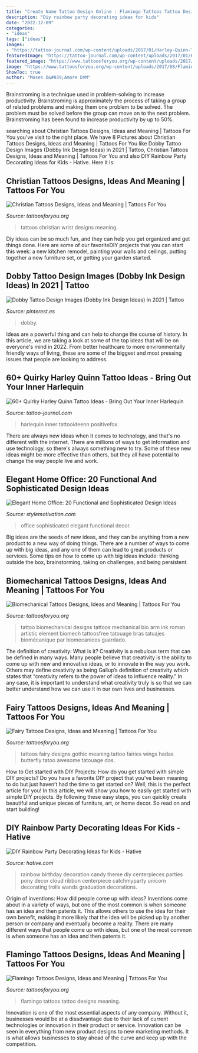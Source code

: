 ```yaml
---
title: "Create Name Tattoo Design Online : Flamingo Tattoos Tattoo Designs Meaning"
description: "Diy rainbow party decorating ideas for kids"
date: "2022-12-09"
categories:
- "ideas"
tags: ["ideas"]
images:
- "https://tattoo-journal.com/wp-content/uploads/2017/01/Harley-Quinn-Tattoo-48.jpg"
featuredImage: "https://tattoo-journal.com/wp-content/uploads/2017/01/Harley-Quinn-Tattoo-48.jpg"
featured_image: "https://www.tattoosforyou.org/wp-content/uploads/2017/08/Flamingo-Tattoo-Ideas.jpg"
image: "https://www.tattoosforyou.org/wp-content/uploads/2017/08/Flamingo-Tattoo-Ideas.jpg"
ShowToc: true
author: "Moses D&#039;Amore DVM"
---
```



Brainstroming is a technique used in problem-solving to increase productivity. Brainstroming is approximately the process of taking a group of related problems and making them one problem to be solved. The problem must be solved before the group can move on to the next problem. Brainstroming has been found to increase productivity by up to 50%.

	

		
searching about Christian Tattoos Designs, Ideas and Meaning | Tattoos For You you've visit to the right place. We have 8 Pictures about Christian Tattoos Designs, Ideas and Meaning | Tattoos For You like Dobby Tattoo Design Images (Dobby Ink Design Ideas) in 2021 | Tattoo, Christian Tattoos Designs, Ideas and Meaning | Tattoos For You and also DIY Rainbow Party Decorating Ideas for Kids - Hative. Here it is:
		
    
## Christian Tattoos Designs, Ideas And Meaning | Tattoos For You

<img loading=lazy src="http://www.tattoosforyou.org/wp-content/uploads/2013/09/Christian-Wrist-Tattoos-768x1024.jpg" onerror="this.onerror=null;this.src='https://tse4.mm.bing.net/th?id=OIP.xSqtRmdf8TeLGvX0S7yk8gHaJ4&amp;pid=15.1';" alt="Christian Tattoos Designs, Ideas and Meaning | Tattoos For You">

_Source: tattoosforyou.org_

>tattoos christian wrist designs meaning. 

	

Diy ideas can be so much fun, and they can help you get organized and get things done. Here are some of our favoriteDIY projects that you can start this week: a new kitchen remodel, painting your walls and ceilings, putting together a new furniture set, or getting your garden started.

    
## Dobby Tattoo Design Images (Dobby Ink Design Ideas) In 2021 | Tattoo

<img loading=lazy src="https://i.pinimg.com/736x/17/3d/68/173d68c40ca1710fbec88b6a511d1900.jpg" onerror="this.onerror=null;this.src='https://tse4.mm.bing.net/th?id=OIP.K2YAq2TRC08Y9a42l_mliQHaJQ&amp;pid=15.1';" alt="Dobby Tattoo Design Images (Dobby Ink Design Ideas) in 2021 | Tattoo">

_Source: pinterest.es_

>dobby. 

	

Ideas are a powerful thing and can help to change the course of history. In this article, we are taking a look at some of the top ideas that will be on everyone's mind in 2022. From better healthcare to more environmentally friendly ways of living, these are some of the biggest and most pressing issues that people are looking to address.

    
## 60+ Quirky Harley Quinn Tattoo Ideas - Bring Out Your Inner Harlequin

<img loading=lazy src="https://tattoo-journal.com/wp-content/uploads/2017/01/Harley-Quinn-Tattoo-48.jpg" onerror="this.onerror=null;this.src='https://tse3.mm.bing.net/th?id=OIP.4_zZMfCS-sZ0HId0P8j0_wHaHa&amp;pid=15.1';" alt="60+ Quirky Harley Quinn Tattoo Ideas - Bring Out Your Inner Harlequin">

_Source: tattoo-journal.com_

>harlequin inner tattooideenn positivefox. 

	

There are always new ideas when it comes to technology, and that's no different with the internet. There are millions of ways to get information and use technology, so there's always something new to try. Some of these new ideas might be more effective than others, but they all have potential to change the way people live and work.

    
## Elegant Home Office: 20 Functional And Sophisticated Design Ideas

<img loading=lazy src="https://www.stylemotivation.com/wp-content/uploads/2015/03/home-office-11-620x465.jpg" onerror="this.onerror=null;this.src='https://tse2.mm.bing.net/th?id=OIP.3L9HQrRPz4hvo3MtMakPeAHaFj&amp;pid=15.1';" alt="Elegant Home Office: 20 Functional and Sophisticated Design Ideas">

_Source: stylemotivation.com_

>office sophisticated elegant functional decor. 

	

Big ideas are the seeds of new ideas, and they can be anything from a new product to a new way of doing things. There are a number of ways to come up with big ideas, and any one of them can lead to great products or services. Some tips on how to come up with big ideas include: thinking outside the box, brainstorming, taking on challenges, and being persistent.

    
## Biomechanical Tattoos Designs, Ideas And Meaning | Tattoos For You

<img loading=lazy src="https://www.tattoosforyou.org/wp-content/uploads/2013/11/Tattoo-Biomechanical-Designs.jpg" onerror="this.onerror=null;this.src='https://tse2.mm.bing.net/th?id=OIP.kiVqs1U6sDXXzmiEdFHJxAHaKb&amp;pid=15.1';" alt="Biomechanical Tattoos Designs, Ideas and Meaning | Tattoos For You">

_Source: tattoosforyou.org_

>tattoo biomechanical designs tattoos mechanical bio arm ink roman artistic element biomech tattoosfree tatouage bras tatuajes biomécanique par biomecanicos guardado. 

	

The definition of creativity: What is it?
Creativity is a nebulous term that can be defined in many ways. Many people believe that creativity is the ability to come up with new and innovative ideas, or to innovate in the way you work. Others may define creativity as being Gallup’s definition of creativity which states that “creativity refers to the power of ideas to influence reality.” In any case, it is important to understand what creativity truly is so that we can better understand how we can use it in our own lives and businesses.

    
## Fairy Tattoos Designs, Ideas And Meaning | Tattoos For You

<img loading=lazy src="http://www.tattoosforyou.org/wp-content/uploads/2013/10/Gothic-Fairy-Tattoos-For-Women.jpg" onerror="this.onerror=null;this.src='https://tse3.mm.bing.net/th?id=OIP.upstDvVPBVfBaFVu35pKJAHaLH&amp;pid=15.1';" alt="Fairy Tattoos Designs, Ideas and Meaning | Tattoos For You">

_Source: tattoosforyou.org_

>tattoos fairy designs gothic meaning tattoo fairies wings hadas butterfly tatoo awesome tatouage dos. 

	

How to Get started with DIY Projects: How do you get started with simple DIY projects?
Do you have a favorite DIY project that you’ve been meaning to do but just haven’t had the time to get started on? Well, this is the perfect article for you! In this article, we will show you how to easily get started with simple DIY projects. By following these easy steps, you can quickly create beautiful and unique pieces of furniture, art, or home decor. So read on and start building!

    
## DIY Rainbow Party Decorating Ideas For Kids - Hative

<img loading=lazy src="http://hative.com/wp-content/uploads/2014/11/diy-rainbow-party-decorating-ideas/4-candy-decoration.jpg" onerror="this.onerror=null;this.src='https://tse4.mm.bing.net/th?id=OIP.GfTxgQhCKywEmuWykiSTCAHaLG&amp;pid=15.1';" alt="DIY Rainbow Party Decorating Ideas for Kids - Hative">

_Source: hative.com_

>rainbow birthday decoration candy theme diy centerpieces parties pony decor cloud ribbon centerpiece catchmyparty unicorn decorating trolls wands graduation decorations. 

	

Origin of inventions: How did people come up with ideas?
Inventions come about in a variety of ways, but one of the most common is when someone has an idea and then patents it. This allows others to use the idea for their own benefit, making it more likely that the idea will be picked up by another person or company and eventually become a reality. There are many different ways that people come up with ideas, but one of the most common is when someone has an idea and then patents it.

    
## Flamingo Tattoos Designs, Ideas And Meaning | Tattoos For You

<img loading=lazy src="https://www.tattoosforyou.org/wp-content/uploads/2017/08/Flamingo-Tattoo-Ideas.jpg" onerror="this.onerror=null;this.src='https://tse3.mm.bing.net/th?id=OIP.dl4x-8uDXrpVeMjpr8sYigHaIa&amp;pid=15.1';" alt="Flamingo Tattoos Designs, Ideas and Meaning | Tattoos For You">

_Source: tattoosforyou.org_

>flamingo tattoos tattoo designs meaning. 

	

Innovation is one of the most essential aspects of any company. Without it, businesses would be at a disadvantage due to their lack of current technologies or innovation in their product or service. Innovation can be seen in everything from new product designs to new marketing methods. It is what allows businesses to stay ahead of the curve and keep up with the competition.

